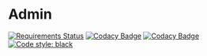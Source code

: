 # Admin
[![Requirements Status](https://requires.io/github/mikekeda/admin/requirements.svg?branch=master)](https://requires.io/github/mikekeda/admin/requirements/?branch=master)
[![Codacy Badge](https://api.codacy.com/project/badge/Grade/4e497e1294124fdea57df0392eed9dd6)](https://app.codacy.com/gh/mikekeda/admin?utm_source=github.com&utm_medium=referral&utm_content=mikekeda/admin&utm_campaign=Badge_Grade)
[![Codacy Badge](https://app.codacy.com/project/badge/Coverage/d82a6c7f59e8413ea0d7e099147a635d)](https://www.codacy.com/gh/mikekeda/admin/dashboard?utm_source=github.com&utm_medium=referral&utm_content=mikekeda/admin&utm_campaign=Badge_Coverage)
[![Code style: black](https://img.shields.io/badge/code%20style-black-000000.svg)](https://github.com/mikekeda/admin)
